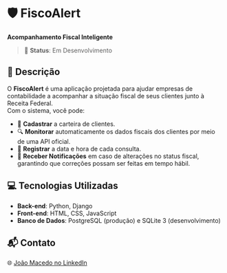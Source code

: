 # 🛡️ **FiscoAlert**  
**Acompanhamento Fiscal Inteligente**  

> 🚧 **Status**: Em Desenvolvimento  

## 📜 **Descrição**  
O **FiscoAlert** é uma aplicação projetada para ajudar empresas de contabilidade a acompanhar a situação fiscal de seus clientes junto à Receita Federal.  
Com o sistema, você pode:  
- 📝 **Cadastrar** a carteira de clientes.  
- 🔍 **Monitorar** automaticamente os dados fiscais dos clientes por meio de uma API oficial.  
- 📅 **Registrar** a data e hora de cada consulta.  
- 📧 **Receber Notificações** em caso de alterações no status fiscal, garantindo que correções possam ser feitas em tempo hábil.  

## 💻 **Tecnologias Utilizadas**  
- **Back-end**: Python, Django  
- **Front-end**: HTML, CSS, JavaScript  
- **Banco de Dados**: PostgreSQL (produção) e SQLite 3 (desenvolvimento)  

## 📬 **Contato**  
🌐 [João Macedo no LinkedIn](https://www.linkedin.com/in/joaomacedocb/)  
